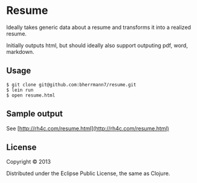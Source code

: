 # Resume

Ideally takes generic data about a resume and transforms it into a realized resume.

Initially outputs html, but should ideally also support outputing pdf, word, markdown.

## Usage

    $ git clone git@github.com:bherrmann7/resume.git
    $ lein run
    $ open resume.html

## Sample output

See [http://rh4c.com/resume.html](http://rh4c.com/resume.html)
    

## License

Copyright © 2013

Distributed under the Eclipse Public License, the same as Clojure.
